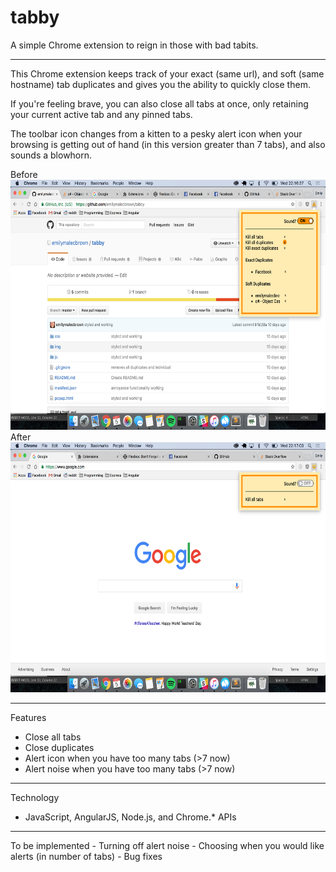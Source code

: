 # tabby

A simple Chrome extension to reign in those with bad tabits.

<hr>

This Chrome extension keeps track of your exact (same url), and soft (same hostname) tab duplicates and gives you the ability to quickly close them. 

If you're feeling brave, you can also close all tabs at once, only retaining your current active tab and any pinned tabs. 

The toolbar icon changes from a kitten to a pesky alert icon when your browsing is getting out of hand (in this version greater than 7 tabs), and also sounds a blowhorn. 

Before <br>
<img src="./img/before.png" height=400px>
<br> After <br>
<img src="./img/after.png" height=400px>

<hr>

Features
- Close all tabs
- Close duplicates
- Alert icon when you have too many tabs (>7 now)
- Alert noise when you have too many tabs (>7 now)

<hr>

Technology
- JavaScript, AngularJS, Node.js, and Chrome.* APIs

<hr>
To be implemented
- Turning off alert noise
- Choosing when you would like alerts (in number of tabs)
- Bug fixes
